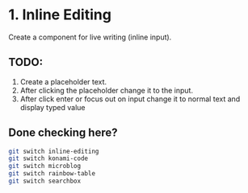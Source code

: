 # 1. Inline Editing
Create a component for live writing (inline input).

## TODO:
1. Create a placeholder text.
2. After clicking the placeholder change it to the input.
3. After click enter or focus out on input change it to normal text and display typed value

## Done checking here?

```bash
git switch inline-editing
git switch konami-code
git switch microblog
git switch rainbow-table
git switch searchbox
```
